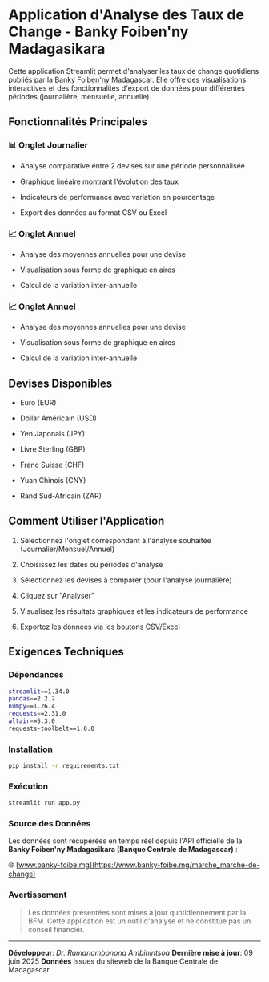 # Application d'Analyse des Taux de Change - Banky Foiben'ny Madagasikara
Cette application Streamlit permet d'analyser les taux de change quotidiens publiés par la [Banky Foiben'ny Madagascar](https://www.banky-foibe.mg/marche_marche-de-change). 
Elle offre des visualisations interactives et des fonctionnalités d'export de données pour différentes périodes (journalière, mensuelle, annuelle).

## Fonctionnalités Principales

### 📊 Onglet Journalier

- Analyse comparative entre 2 devises sur une période personnalisée

- Graphique linéaire montrant l'évolution des taux

- Indicateurs de performance avec variation en pourcentage

- Export des données au format CSV ou Excel

### 📈 Onglet Annuel

- Analyse des moyennes annuelles pour une devise

- Visualisation sous forme de graphique en aires

- Calcul de la variation inter-annuelle

### 📈 Onglet Annuel

- Analyse des moyennes annuelles pour une devise

- Visualisation sous forme de graphique en aires

- Calcul de la variation inter-annuelle

## Devises Disponibles

- Euro (EUR)

- Dollar Américain (USD)

- Yen Japonais (JPY)

- Livre Sterling (GBP)

- Franc Suisse (CHF)

- Yuan Chinois (CNY)

- Rand Sud-Africain (ZAR)

## Comment Utiliser l'Application

1. Sélectionnez l'onglet correspondant à l'analyse souhaitée (Journalier/Mensuel/Annuel)

2. Choisissez les dates ou périodes d'analyse

3. Sélectionnez les devises à comparer (pour l'analyse journalière)

3. Cliquez sur "Analyser"

4. Visualisez les résultats graphiques et les indicateurs de performance

5. Exportez les données via les boutons CSV/Excel



## Exigences Techniques

### Dépendances

```bash
streamlit==1.34.0
pandas==2.2.2
numpy==1.26.4
requests==2.31.0
altair==5.3.0
requests-toolbelt==1.0.0
```

### Installation
```bash
pip install -r requirements.txt
```

### Exécution

```bash
streamlit run app.py
```

### Source des Données

Les données sont récupérées en temps réel depuis l'API officielle de la **Banky Foiben'ny Madagasikara (Banque Centrale de Madagascar)** :

🌐 [www.banky-foibe.mg](https://www.banky-foibe.mg/marche_marche-de-change)
### Avertissement
> Les données présentées sont mises à jour quotidiennement par la BFM.
> Cette application est un outil d'analyse et ne constitue pas un conseil financier.

---
**Développeur**: *Dr. Ramanambonona Ambinintsoa*
**Dernière mise à jour**: 09 juin 2025
**Données** issues du siteweb de la Banque Centrale de Madagascar
